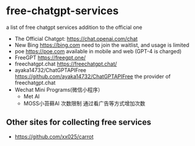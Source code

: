 # free-chatgpt-services
a list of free chatgpt services addition to the official one

- The Official Chatgpt: https://chat.openai.com/chat 
- New Bing https://bing.com need to join the waitlist, and usage is limited
- poe https://poe.com available in mobile and web (GPT-4 is charged)
- FreeGPT https://freegpt.one/
- freechatgpt.chat https://freechatgpt.chat/
- ayaka14732/ChatGPTAPIFree https://github.com/ayaka14732/ChatGPTAPIFree the provider of freechatgpt.chat
- Wechat Mini Programs(微信小程序）
  - Met AI
  - MOSS小苔藓AI 次数限制 通过看广告等方式增加次数

## Other sites for collecting free services
- https://github.com/xx025/carrot
